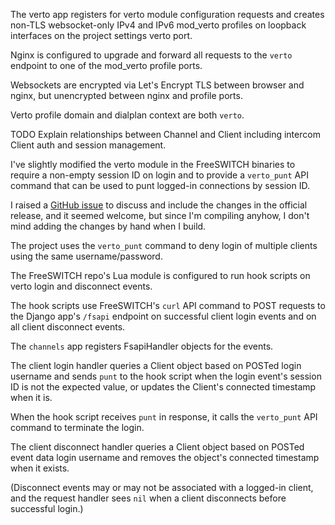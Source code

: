 The verto app
registers for verto module configuration requests
and creates
non-TLS
websocket-only
IPv4 and IPv6 mod_verto profiles
on loopback interfaces
on the project settings verto port.

Nginx is configured to upgrade and forward
all requests to the `verto` endpoint
to one of the mod_verto profile ports.

Websockets are encrypted
via Let's Encrypt TLS
between browser and nginx,
but unencrypted between nginx and profile ports.

Verto profile domain and dialplan context
are both `verto`.

TODO
Explain relationships between
Channel and Client
including intercom Client
auth and session management.

I've slightly modified
the verto module
in the FreeSWITCH binaries
to require a non-empty session ID on login
and to provide a `verto_punt` API command
that can be used
to punt logged-in connections
by session ID.

I raised a
[GitHub issue](https://github.com/signalwire/freeswitch/issues/832)
to discuss and include the changes
in the official release,
and it seemed welcome,
but since I'm compiling anyhow,
I don't mind adding the changes
by hand when I build.

The project
uses the `verto_punt` command
to deny login of multiple clients
using the same username/password.

The FreeSWITCH repo's Lua module 
is configured to run hook scripts
on verto login and disconnect events.

The hook scripts
use FreeSWITCH's `curl` API command
to POST requests to the Django app's `/fsapi` endpoint
on successful client login events
and on all client disconnect events.

The `channels` app
registers FsapiHandler objects for the events.

The client login handler
queries a Client object
based on POSTed login username
and sends `punt` to the hook script
when the login event's session ID
is not the expected value,
or updates the Client's connected timestamp
when it is.

When the hook script receives `punt` in response,
it calls the `verto_punt` API command
to terminate the login.

The client disconnect handler
queries a Client object
based on POSTed event data login username
and removes the object's connected timestamp
when it exists.

(Disconnect events
may or may not
be associated with a logged-in client,
and the request handler sees `nil`
when a client disconnects
before successful login.)
